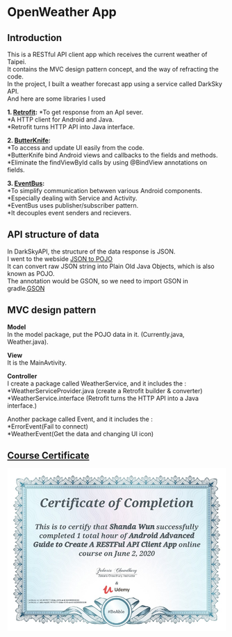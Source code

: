 # OpenWeather App  

  
## Introduction  
This is a RESTful API client app which receives the current weather of Taipei.  
It contains the MVC design pattern concept, and the way of refracting the code.   
In the project, I built a weather forecast app using a service called DarkSky API.  
And here are some libraries I used  
  
**1. [Retrofit](https://square.github.io/retrofit/):** 
 *To get response from an ApI sever.  
 *A HTTP client for Android and Java.  
 *Retrofit turns HTTP API into Java interface.   
    
**2. [ButterKnife](https://jakewharton.github.io/butterknife/):**  
 *To access and update UI easily from the code.  
 *ButterKnife bind Android views and callbacks to the fields and methods.  
 *Eliminate the findViewById calls by using @BindView annotations on fields.  
   
**3. [EventBus](https://github.com/greenrobot/EventBus):**  
 *To simplify communication betwwen various Android components.  
 *Especially dealing with Service and Activity.  
 *EventBus uses publisher/subscriber pattern.  
 *It decouples event senders and recievers.  
    
## API structure of data  
In DarkSkyAPI, the structure of the data response is JSON.  
I went to the webside [JSON to POJO](http://www.jsonschema2pojo.org/)   
It can convert raw JSON string into Plain Old Java Objects, which is also known as POJO.  
The annotation would be GSON, so we need to import GSON in gradle.[GSON](https://mvnrepository.com/artifact/com.google.code.gson/gson/2.7)  

  
    
## MVC design pattern   
**Model**  
In the model package, put the POJO data in it. (Currently.java, Weather.java).  
  
**View**  
It is the MainAvtivity.  
  
**Controller**  
I create a package called WeatherService, and it includes the :  
 *WeatherServiceProvider.java (create a Retrofit builder & converter)  
 *WeatherService.interface (Retrofit turns the HTTP API into a Java interface.)  
  
Another package called Event, and it includes the :  
 *ErrorEvent(Fail to connect)    
 *WeatherEvent(Get the data and changing UI icon)  
     
  
## [Course Certificate](https://www.udemy.com/certificate/UC-f41f3777-90da-4315-acc0-9d3955536365/?utm_campaign=email&utm_source=sendgrid.com&utm_medium=email)  
  
![](https://github.com/Shanda1020/AndroidStudio/blob/master/OpenWeather/UdemyCertificate.jpg)

